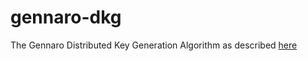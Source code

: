 # gennaro-dkg
The Gennaro Distributed Key Generation Algorithm as described [here](https://link.springer.com/content/pdf/10.1007/s00145-006-0347-3.pdf)
